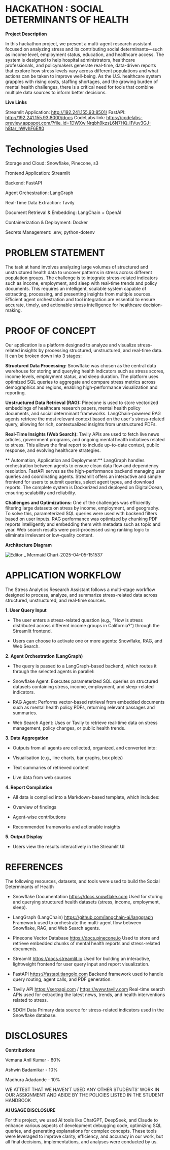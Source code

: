 # HACKATHON : SOCIAL DETERMINANTS OF HEALTH

**Project Description**

In this hackathon project, we present a multi-agent research assistant focused on analyzing stress and its contributing social determinants—such as income level, employment status, education, and healthcare access. The system is designed to help hospital administrators, healthcare professionals, and policymakers generate real-time, data-driven reports that explore how stress levels vary across different populations and what actions can be taken to improve well-being.
As the U.S. healthcare system grapples with rising costs, staffing shortages, and the growing burden of mental health challenges, there is a critical need for tools that combine multiple data sources to inform better decisions.

**Live Links**

Streamlit Application: http://192.241.155.93:8501/
FastAPI: http://192.241.155.93:8000/docs
CodeLabs link: https://codelabs-preview.appspot.com/?file_id=1DWXwiNrqbh9kzsL6N7HQ_l1Vuv3GJ-h8tar_hWyhF6E#0


# Technologies Used
Storage and Cloud: Snowflake, Pinecone, s3

Frontend Application: Streamlit

Backend: FastAPI

Agent Orchestration: LangGraph

Real-Time Data Extraction: Tavily

Document Retrieval & Embedding: LangChain + OpenAI

Containerization & Deployment: Docker

Secrets Management: .env, python-dotenv

# PROBLEM STATEMENT
The task at hand involves analyzing large volumes of structured and unstructured health data to uncover patterns in stress across different population groups. The challenge is to integrate stress-related indicators such as income, employment, and sleep with real-time trends and policy documents. This requires an intelligent, scalable system capable of extracting, processing, and presenting insights from multiple sources. Efficient agent orchestration and tool integration are essential to ensure accurate, timely, and actionable stress intelligence for healthcare decision-making.

# PROOF OF CONCEPT
Our application is a platform designed to analyze and visualize stress-related insights by processing structured, unstructured, and real-time data. It can be broken down into 3 stages:

**Structured Data Processing:**
Snowflake was chosen as the central data warehouse for storing and querying health indicators such as stress scores, income levels, employment status, and sleep duration. The platform uses optimized SQL queries to aggregate and compare stress metrics across demographics and regions, enabling high-performance visualization and reporting.

**Unstructured Data Retrieval (RAG):**
 Pinecone is used to store vectorized embeddings of healthcare research papers, mental health policy documents, and social determinant frameworks. LangChain-powered RAG agents retrieve the most relevant context based on the user's stress-related query, allowing for rich, contextualized insights from unstructured PDFs.

**Real-Time Insights (Web Search):**
 Tavily APIs are used to fetch live news articles, government programs, and ongoing mental health initiatives related to stress. This allows the final report to include up-to-date context, public response, and evolving healthcare strategies.

** Automation, Application and Deployment:**
LangGraph handles orchestration between agents to ensure clean data flow and dependency resolution. FastAPI serves as the high-performance backend managing user queries and coordinating agents. Streamlit offers an interactive and simple frontend for users to submit queries, select agent types, and download reports. The complete system is Dockerized and deployed on DigitalOcean, ensuring scalability and reliability.

**Challenges and Optimizations:**
One of the challenges was efficiently filtering large datasets on stress by income, employment, and geography. To solve this, parameterized SQL queries were used with backend filters based on user inputs. RAG performance was optimized by chunking PDF reports intelligently and embedding them with metadata such as topic and year. Web search results were post-processed using ranking logic to eliminate irrelevant or low-quality content.

**Architecture Diagram**

![Editor _ Mermaid Chart-2025-04-05-151537](https://github.com/user-attachments/assets/7a11dc8c-cb20-48ed-ae01-505686ccacea)


# APPLICATION WORKFLOW 
The Stress Analytics Research Assistant follows a multi-stage workflow designed to process, analyze, and summarize stress-related data across structured, unstructured, and real-time sources.

**1. User Query Input**
* The user enters a stress-related question (e.g., “How is stress distributed across different income groups in California?”) through the Streamlit frontend.

* Users can choose to activate one or more agents: Snowflake, RAG, and Web Search.

**2. Agent Orchestration (LangGraph)**
* The query is passed to a LangGraph-based backend, which routes it through the selected agents in parallel:

* Snowflake Agent: Executes parameterized SQL queries on structured datasets containing stress, income, employment, and sleep-related indicators.

* RAG Agent: Performs vector-based retrieval from embedded documents such as mental health policy PDFs, returning relevant passages and summaries.

* Web Search Agent: Uses or Tavily to retrieve real-time data on stress management, policy changes, or public health trends.

**3. Data Aggregation**
* Outputs from all agents are collected, organized, and converted into:

* Visualisation (e.g., line charts, bar graphs, box plots)

* Text summaries of retrieved content

* Live data from web sources

**4. Report Compilation**
* All data is compiled into a Markdown-based template, which includes:

* Overview of findings

* Agent-wise contributions

* Recommended frameworks and actionable insights

**5. Output Display**
* Users view the results interactively in the Streamlit UI
  
# REFERENCES
The following resources, datasets, and tools were used to build the Social Determinants of Health

* Snowflake Documentation
 https://docs.snowflake.com
 Used for storing and querying structured health datasets (stress, income, employment, sleep).


* LangGraph (LangChain)
 https://github.com/langchain-ai/langgraph
 Framework used to orchestrate the multi-agent flow between Snowflake, RAG, and Web Search agents.


* Pinecone Vector Database
 https://docs.pinecone.io
 Used to store and retrieve embedded chunks of mental health reports and stress-related documents.


* Streamlit
 https://docs.streamlit.io
 Used for building an interactive, lightweight frontend for user query input and report visualization.


* FastAPI
 https://fastapi.tiangolo.com
 Backend framework used to handle query routing, agent calls, and PDF generation.


* Tavily API
 https://serpapi.com / https://www.tavily.com
 Real-time search APIs used for extracting the latest news, trends, and health interventions related to stress.

* SDOH Data
 Primary data source for stress-related indicators used in the Snowflake database.

# DISCLOSURES
**Contributions**

Vemana Anil Kumar - 80%

Ashwin Badamikar - 10%

Madhura Adadande - 10%

WE ATTEST THAT WE HAVEN’T USED ANY OTHER STUDENTS’ WORK IN OUR ASSIGNMENT AND ABIDE BY THE POLICIES LISTED IN THE STUDENT HANDBOOK

**AI USAGE DISCLOSURE**

For this project, we used AI tools like ChatGPT, DeepSeek, and Claude to enhance various aspects of development debugging code, optimizing SQL queries, and generating explanations for complex concepts. These tools were leveraged to improve clarity, efficiency, and accuracy in our work, but all final decisions, implementations, and analyses were conducted by us.


